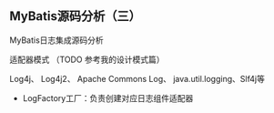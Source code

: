 ## MyBatis源码分析（三）

MyBatis日志集成源码分析

适配器模式 （TODO 参考我的设计模式篇）

Log4j、 Log4j2、 Apache Commons Log、 java.util.logging、Slf4j等



- LogFactory工厂：负责创建对应日志组件适配器


